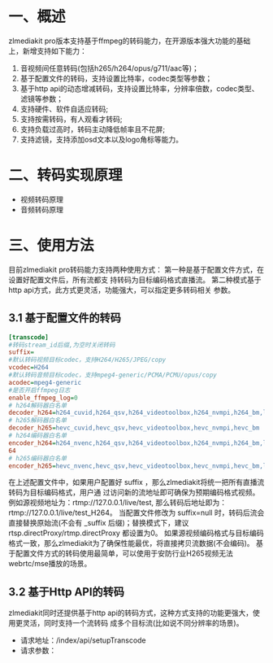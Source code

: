 # 一、概述
zlmediakit pro版本⽀持基于ffmpeg的转码能⼒，在开源版本强⼤功能的基础上，新增⽀持如下能⼒：
1. ⾳视频间任意转码(包括h265/h264/opus/g711/aac等)；
2. 基于配置⽂件的转码，⽀持设置⽐特率，codec类型等参数；
3. 基于http api的动态增减转码，⽀持设置⽐特率，分辨率倍数，codec类型、滤镜等参数；
4. ⽀持硬件、软件⾃适应转码;
5. ⽀持按需转码，有⼈观看才转码;
6. ⽀持负载过⾼时，转码主动降低帧率且不花屏;
7. ⽀持滤镜，⽀持添加osd⽂本以及logo⻆标等能⼒。


# 二、转码实现原理
- 视频转码原理
- 音频转码原理

# 三、使用方法
⽬前zlmediakit pro转码能⼒⽀持两种使⽤⽅式：
第⼀种是基于配置⽂件⽅式，在设置好配置⽂件后，所有流都⽀
持转码为⽬标编码格式直播流。
第⼆种模式基于http api⽅式，此⽅式更灵活，功能强⼤，可以指定更多转码相关
参数。
## 3.1 基于配置文件的转码
```ini
[transcode]
#转码stream_id后缀,为空时关闭转码
suffix=
#默认转码视频⽬标codec，⽀持H264/H265/JPEG/copy
vcodec=H264
#默认转码⾳频⽬标codec，⽀持mpeg4-generic/PCMA/PCMU/opus/copy
acodec=mpeg4-generic
#是否开启ffmpeg⽇志
enable_ffmpeg_log=0
# h264解码器⽩名单
decoder_h264=h264_cuvid,h264_qsv,h264_videotoolbox,h264_nvmpi,h264_bm,libopenh264
# h265解码器⽩名单
decoder_h265=hevc_cuvid,hevc_qsv,hevc_videotoolbox,hevc_nvmpi,hevc_bm
# h264编码器⽩名单
encoder_h264=h264_nvenc,h264_qsv,h264_videotoolbox,h264_nvmpi,h264_bm,libx264,libopenh2
64
# h265编码器⽩名单
encoder_h265=hevc_nvenc,hevc_qsv,hevc_videotoolbox,hevc_nvmpi,hevc_bm,libx265
```

在上述配置⽂件中，如果⽤户配置好 suffix ，那么zlmediakit将统⼀把所有直播流转码为⽬标编码格式，⽤户通
过访问新的流地址即可确保为预期编码格式视频。
例如源视频地址为：rtmp://127.0.0.1/live/test, 那么转码后地址即为：rtmp://127.0.0.1/live/test_H264。
当配置⽂件修改为 suffix=null 时，转码后流会直接替换原始流(不会有 _suffix 后缀)；替换模式下，建议
rtsp.directProxy/rtmp.directProxy 都设置为0。
如果源视频编码格式与⽬标编码格式⼀致，那么zlmediakit为了确保性能最优，将直接拷⻉流数据(不会编码)。
基于配置⽂件⽅式的转码使⽤最简单，可以使⽤于安防⾏业H265视频⽆法webrtc/mse播放的场景。

## 3.2 基于Http API的转码
zlmediakit同时还提供基于http api的转码⽅式，这种⽅式⽀持的功能更强⼤，使⽤更灵活，同时⽀持⼀个流转码
成多个⽬标流(⽐如说不同分辨率的场景)。

- 请求地址：/index/api/setupTranscode
- 请求参数： 
